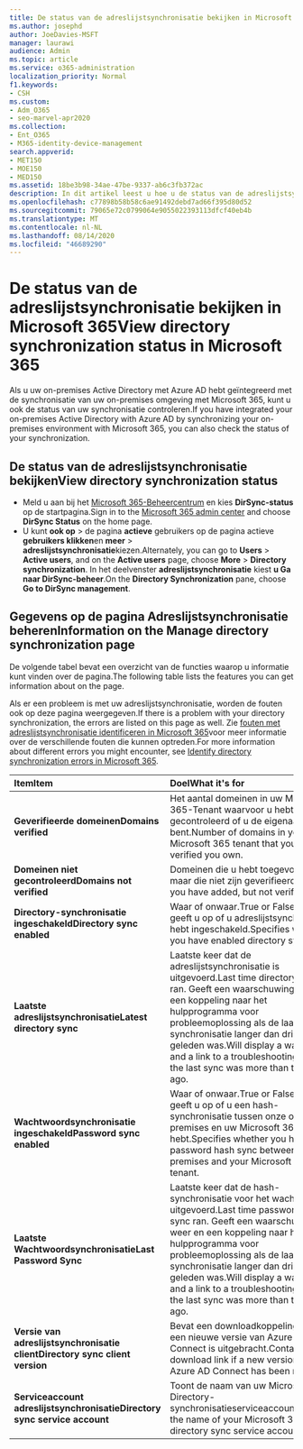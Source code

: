 ```yaml
---
title: De status van de adreslijstsynchronisatie bekijken in Microsoft 365
ms.author: josephd
author: JoeDavies-MSFT
manager: laurawi
audience: Admin
ms.topic: article
ms.service: o365-administration
localization_priority: Normal
f1.keywords:
- CSH
ms.custom:
- Adm_O365
- seo-marvel-apr2020
ms.collection:
- Ent_O365
- M365-identity-device-management
search.appverid:
- MET150
- MOE150
- MED150
ms.assetid: 18be3b98-34ae-47be-9337-ab6c3fb372ac
description: In dit artikel leest u hoe u de status van de adreslijstsynchronisatie in Office 365 kunt controleren.
ms.openlocfilehash: c77898b58b58c6ae91492debd7ad66f395d80d52
ms.sourcegitcommit: 79065e72c0799064e9055022393113dfcf40eb4b
ms.translationtype: MT
ms.contentlocale: nl-NL
ms.lasthandoff: 08/14/2020
ms.locfileid: "46689290"
---
```

# <a name="view-directory-synchronization-status-in-microsoft-365"></a><span data-ttu-id="603f2-103">De status van de adreslijstsynchronisatie bekijken in Microsoft 365</span><span class="sxs-lookup"><span data-stu-id="603f2-103">View directory synchronization status in Microsoft 365</span></span>

<span data-ttu-id="603f2-104">Als u uw on-premises Active Directory met Azure AD hebt geïntegreerd met de synchronisatie van uw on-premises omgeving met Microsoft 365, kunt u ook de status van uw synchronisatie controleren.</span><span class="sxs-lookup"><span data-stu-id="603f2-104">If you have integrated your on-premises Active Directory with Azure AD by synchronizing your on-premises environment with Microsoft 365, you can also check the status of your synchronization.</span></span>
  
## <a name="view-directory-synchronization-status"></a><span data-ttu-id="603f2-105">De status van de adreslijstsynchronisatie bekijken</span><span class="sxs-lookup"><span data-stu-id="603f2-105">View directory synchronization status</span></span>

- <span data-ttu-id="603f2-106">Meld u aan bij het [Microsoft 365-Beheercentrum](https://admin.microsoft.com) en kies **DirSync-status** op de startpagina.</span><span class="sxs-lookup"><span data-stu-id="603f2-106">Sign in to the [Microsoft 365 admin center](https://admin.microsoft.com) and choose **DirSync Status** on the home page.</span></span>
- <span data-ttu-id="603f2-107">U kunt **ook op** \> de pagina **actieve** gebruikers op de pagina actieve **gebruikers klikken**en **meer** \> **adreslijstsynchronisatie**kiezen.</span><span class="sxs-lookup"><span data-stu-id="603f2-107">Alternately, you can go to **Users** \> **Active users**, and on the **Active users** page, choose **More** \> **Directory synchronization**.</span></span> <span data-ttu-id="603f2-108">In het deelvenster **adreslijstsynchronisatie** kiest **u Ga naar DirSync-beheer**.</span><span class="sxs-lookup"><span data-stu-id="603f2-108">On the **Directory Synchronization** pane, choose **Go to DirSync management**.</span></span>

## <a name="information-on-the-manage-directory-synchronization-page"></a><span data-ttu-id="603f2-109">Gegevens op de pagina Adreslijstsynchronisatie beheren</span><span class="sxs-lookup"><span data-stu-id="603f2-109">Information on the Manage directory synchronization page</span></span>

<span data-ttu-id="603f2-110">De volgende tabel bevat een overzicht van de functies waarop u informatie kunt vinden over de pagina.</span><span class="sxs-lookup"><span data-stu-id="603f2-110">The following table lists the features you can get information about on the page.</span></span>
  
<span data-ttu-id="603f2-111">Als er een probleem is met uw adreslijstsynchronisatie, worden de fouten ook op deze pagina weergegeven.</span><span class="sxs-lookup"><span data-stu-id="603f2-111">If there is a problem with your directory synchronization, the errors are listed on this page as well.</span></span> <span data-ttu-id="603f2-112">Zie [fouten met adreslijstsynchronisatie identificeren in Microsoft 365](identify-directory-synchronization-errors.md)voor meer informatie over de verschillende fouten die kunnen optreden.</span><span class="sxs-lookup"><span data-stu-id="603f2-112">For more information about different errors you might encounter, see [Identify directory synchronization errors in Microsoft 365](identify-directory-synchronization-errors.md).</span></span>
  
|<span data-ttu-id="603f2-113">**Item**</span><span class="sxs-lookup"><span data-stu-id="603f2-113">**Item**</span></span>|<span data-ttu-id="603f2-114">**Doel**</span><span class="sxs-lookup"><span data-stu-id="603f2-114">**What it's for**</span></span>|
|:-----|:-----|
|<span data-ttu-id="603f2-115">**Geverifieerde domeinen**</span><span class="sxs-lookup"><span data-stu-id="603f2-115">**Domains verified**</span></span> | <span data-ttu-id="603f2-116">Het aantal domeinen in uw Microsoft 365-Tenant waarvoor u hebt gecontroleerd of u de eigenaar bent.</span><span class="sxs-lookup"><span data-stu-id="603f2-116">Number of domains in your Microsoft 365 tenant that you have verified you own.</span></span> |
|<span data-ttu-id="603f2-117">**Domeinen niet gecontroleerd**</span><span class="sxs-lookup"><span data-stu-id="603f2-117">**Domains not verified**</span></span> | <span data-ttu-id="603f2-118">Domeinen die u hebt toegevoegd, maar die niet zijn geverifieerd.</span><span class="sxs-lookup"><span data-stu-id="603f2-118">Domains you have added, but not verified.</span></span> |
|<span data-ttu-id="603f2-119">**Directory-synchronisatie ingeschakeld**</span><span class="sxs-lookup"><span data-stu-id="603f2-119">**Directory sync enabled**</span></span> |<span data-ttu-id="603f2-120">Waar of onwaar.</span><span class="sxs-lookup"><span data-stu-id="603f2-120">True or False.</span></span> <span data-ttu-id="603f2-121">Hiermee geeft u op of u adreslijstsynchronisatie hebt ingeschakeld.</span><span class="sxs-lookup"><span data-stu-id="603f2-121">Specifies whether you have enabled directory sync.</span></span> |
|<span data-ttu-id="603f2-122">**Laatste adreslijstsynchronisatie**</span><span class="sxs-lookup"><span data-stu-id="603f2-122">**Latest directory sync**</span></span> | <span data-ttu-id="603f2-123">Laatste keer dat de adreslijstsynchronisatie is uitgevoerd.</span><span class="sxs-lookup"><span data-stu-id="603f2-123">Last time directory sync ran.</span></span> <span data-ttu-id="603f2-124">Geeft een waarschuwing weer en een koppeling naar het hulpprogramma voor probleemoplossing als de laatste synchronisatie langer dan drie dagen geleden was.</span><span class="sxs-lookup"><span data-stu-id="603f2-124">Will display a warning and a link to a troubleshooting tool if the last sync was more than three days ago.</span></span> |
|<span data-ttu-id="603f2-125">**Wachtwoordsynchronisatie ingeschakeld**</span><span class="sxs-lookup"><span data-stu-id="603f2-125">**Password sync enabled**</span></span> | <span data-ttu-id="603f2-126">Waar of onwaar.</span><span class="sxs-lookup"><span data-stu-id="603f2-126">True or False.</span></span> <span data-ttu-id="603f2-127">Hiermee geeft u op of u een hash-synchronisatie tussen onze on-premises en uw Microsoft 365-Tenant hebt.</span><span class="sxs-lookup"><span data-stu-id="603f2-127">Specifies whether you have password hash sync between our on-premises and your Microsoft 365 tenant.</span></span> |
|<span data-ttu-id="603f2-128">**Laatste Wachtwoordsynchronisatie**</span><span class="sxs-lookup"><span data-stu-id="603f2-128">**Last Password Sync**</span></span> | <span data-ttu-id="603f2-129">Laatste keer dat de hash-synchronisatie voor het wachtwoord is uitgevoerd.</span><span class="sxs-lookup"><span data-stu-id="603f2-129">Last time password hash sync ran.</span></span> <span data-ttu-id="603f2-130">Geeft een waarschuwing weer en een koppeling naar het hulpprogramma voor probleemoplossing als de laatste synchronisatie langer dan drie dagen geleden was.</span><span class="sxs-lookup"><span data-stu-id="603f2-130">Will display a warning and a link to a troubleshooting tool if the last sync was more than three days ago.</span></span> |
|<span data-ttu-id="603f2-131">**Versie van adreslijstsynchronisatie client**</span><span class="sxs-lookup"><span data-stu-id="603f2-131">**Directory sync client version**</span></span> | <span data-ttu-id="603f2-132">Bevat een downloadkoppeling als er een nieuwe versie van Azure AD Connect is uitgebracht.</span><span class="sxs-lookup"><span data-stu-id="603f2-132">Contains a download link if a new version of Azure AD Connect has been released.</span></span> |
|<span data-ttu-id="603f2-133">**Serviceaccount adreslijstsynchronisatie**</span><span class="sxs-lookup"><span data-stu-id="603f2-133">**Directory sync service account**</span></span> | <span data-ttu-id="603f2-134">Toont de naam van uw Microsoft 365 Directory-synchronisatieserviceaccount.</span><span class="sxs-lookup"><span data-stu-id="603f2-134">Displays the name of your Microsoft 365 directory sync service account.</span></span> |